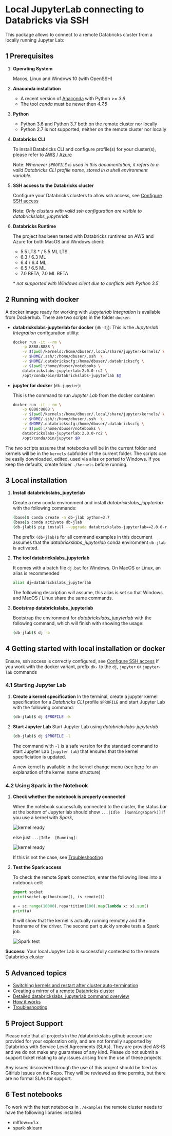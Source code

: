 # Local JupyterLab connecting to Databricks via SSH

This package allows to connect to a remote Databricks cluster from a locally running Jupyter Lab:

## 1 Prerequisites

1. **Operating System**

    Macos, Linux and Windows 10 (with OpenSSH)

2. **Anaconda installation**

    - A recent version of [Anaconda](https://www.anaconda.com/distribution) with Python >= *3.6*
    - The tool *conda* must be newer then *4.7.5*

3. **Python**

    - Python 3.6 and Python 3.7 both on the remote cluster nor locally
    - Python 2.7 is not supported, neither on the remote cluster nor locally


4. **Databricks CLI**

    To install Databricks CLI and configure profile(s) for your cluster(s), please refer to [AWS](https://docs.databricks.com/user-guide/dev-tools/databricks-cli.html) / [Azure](https://docs.azuredatabricks.net/user-guide/dev-tools/databricks-cli.html)

    Note: *Whenever `$PROFILE` is used in this documentation, it refers to a valid Databricks CLI profile name, stored in a shell environment variable.*

5. **SSH access to the Databricks cluster**

    Configure your Databricks clusters to allow ssh access, see [Configure SSH access](docs/ssh-configurations.md)

    Note: *Only clusters with valid ssh configuration are visible to databrickslabs_jupyterlab.*

6. **Databricks Runtime**

    The project has been tested with Databricks runtimes on AWS and Azure for both MacOS and Windows client:

    - 5.5 LTS * / 5.5 ML LTS
    - 6.3 / 6.3 ML
    - 6.4 / 6.4 ML 
    - 6.5 / 6.5 ML
    - 7.0 BETA, 7.0 ML BETA 

    \* *not supported with Windows client due to conflicts with Python 3.5*

## 2 Running with docker

A docker image ready for working with *Jupyterlab Integration* is available from Dockerhub. There are two scripts in the folder `docker`:

- **databrickslabs-jupyterlab for docker** (`dk-dj`):
    This is the *Jupyterlab Integration* configuration utility:

    ```bash
    docker run -it --rm \
        -p 8888:8888 \
        -v $(pwd)/kernels:/home/dbuser/.local/share/jupyter/kernels/ \
        -v $HOME/.ssh/:/home/dbuser/.ssh  \
        -v $HOME/.databrickscfg:/home/dbuser/.databrickscfg \
        -v $(pwd):/home/dbuser/notebooks \
        databrickslabs-jupyterlab:2.0.0-rc2 \
        /opt/conda/bin/databrickslabs-jupyterlab $@
    ```

- **jupyter for docker** (`dk-jupyter`):

    This is the command to run *Jupyter Lab* from the docker container:

    ```bash
    docker run -it --rm \
        -p 8888:8888 \
        -v $(pwd)/kernels:/home/dbuser/.local/share/jupyter/kernels/ \
        -v $HOME/.ssh/:/home/dbuser/.ssh  \
        -v $HOME/.databrickscfg:/home/dbuser/.databrickscfg \
        -v $(pwd):/home/dbuser/notebooks \
        databrickslabs-jupyterlab:2.0.0-rc2 \
        /opt/conda/bin/jupyter $@
    ```

The two scripts assume that notebooks will be in the current folder and kernels will be in the `kernels` subfolder of the current folder. 
The scripts can be easily downloaded, edited, used via alias or ported to Windows.
If you keep the defaults, create folder `./kernels` before running.

## 3 Local installation

1. **Install databrickslabs_jupyterlab**

    Create a new conda environment and install *databrickslabs_jupyterlab* with the following commands:

    ```bash
    (base)$ conda create -n db-jlab python=3.7
    (base)$ conda activate db-jlab
    (db-jlab)$ pip install --upgrade databrickslabs-jupyterlab==2.0.0-rc2
    ```

    The prefix `(db-jlab)$` for all command examples in this document assumes that the *databrickslabs_jupyterlab* conda enviromnent `db-jlab` is activated.

2. **The tool databrickslabs_jupyterlab**

    It comes with a batch file `dj.bat` for Windows. On MacOS or Linux, an alias is recommended

    ```bash
    alias dj=databrickslabs_jupyterlab
    ```

    The following description will assume, this alias is set so that Windows and MacOS / Linux share the same commands.

3. **Bootstrap databrickslabs_jupyterlab**

    Bootstrap the environment for *databrickslabs_jupyterlab* with the following command, which will finish with showing the usage:

    ```bash
    (db-jlab)$ dj -b
    ```

## 4 Getting started with local installation or docker

Ensure, ssh access is correctly configured, see [Configure SSH access](docs/ssh-configurations.md)
If you work with the docker variant, prefix `dk-` to the `dj`, `jupyter` or `jupyter-lab` commands

### 4.1 Starting Jupyter Lab

1. **Create a kernel specification**
    In the terminal, create a jupyter kernel specification for a *Databricks CLI* profile `$PROFILE` and start Jupyter Lab with the following command:

    ```bash
    (db-jlab)$ dj $PROFILE -k
    ```

2. **Start Jupyter Lab**
    Start Jupyter Lab using *databrickslabs-jupyterlab*

    ```bash
    (db-jlab)$ dj $PROFILE -l
    ```

    The command with `-l` is a safe version for the standard command to start Jupyter Lab (`jupyter lab`) that ensures that the kernel specificiation is updated.

    A new kernel is available in the kernel change menu (see [here](docs/kernel-name.md) for an explanation of the kernel name structure)

### 4.2 Using Spark in the Notebook

1. **Check whether the notebook is properly connected**

    When the notebook successfully connected to the cluster, the status bar at the bottom of Jupyter lab should show `...|Idle  [Running(Spark)]` if you use a kernel with *Spark*, 
    
    ![kernel ready](docs/connected.png)

    else just `...|Idle  [Running]`:

    ![kernel ready](docs/connected.png)

    If this is not the case, see [Troubleshooting](docs/troubleshooting.md)

2. **Test the Spark access**

    To check the remote Spark connection, enter the following lines into a notebook cell:

    ```python
    import socket
    print(socket.gethostname(), is_remote())

    a = sc.range(10000).repartition(100).map(lambda x: x).sum()
    print(a)
    ```

    It will show that the kernel is actually running remotely and the hostname of the driver. The second part quickly smoke tests a Spark job.

    ![Spark test](docs/spark_test.png)

**Success:** Your local Jupyter Lab is successfully contected to the remote Databricks cluster

## 5 Advanced topics

- [Switching kernels and restart after cluster auto-termination](docs/kernel_lifecycle.md)
- [Creating a mirror of a remote Databricks cluster](docs/mirrored-environment.md)
- [Detailed databrickslabs_jupyterlab command overview](docs/details.md)
- [How it works](docs/how-it-works.md)
- [Troubleshooting](docs/troubleshooting.md)

## 5 Project Support
Please note that all projects in the /databrickslabs github account are provided for your exploration only, and are not formally supported by Databricks with Service Level Agreements (SLAs). They are provided AS-IS and we do not make any guarantees of any kind. Please do not submit a support ticket relating to any issues arising from the use of these projects.

Any issues discovered through the use of this project should be filed as GitHub Issues on the Repo. They will be reviewed as time permits, but there are no formal SLAs for support.

## 6 Test notebooks

To work with the test notebooks in `./examples` the remote cluster needs to have the following libraries installed:

- mlflow==1.x
- spark-sklearn
